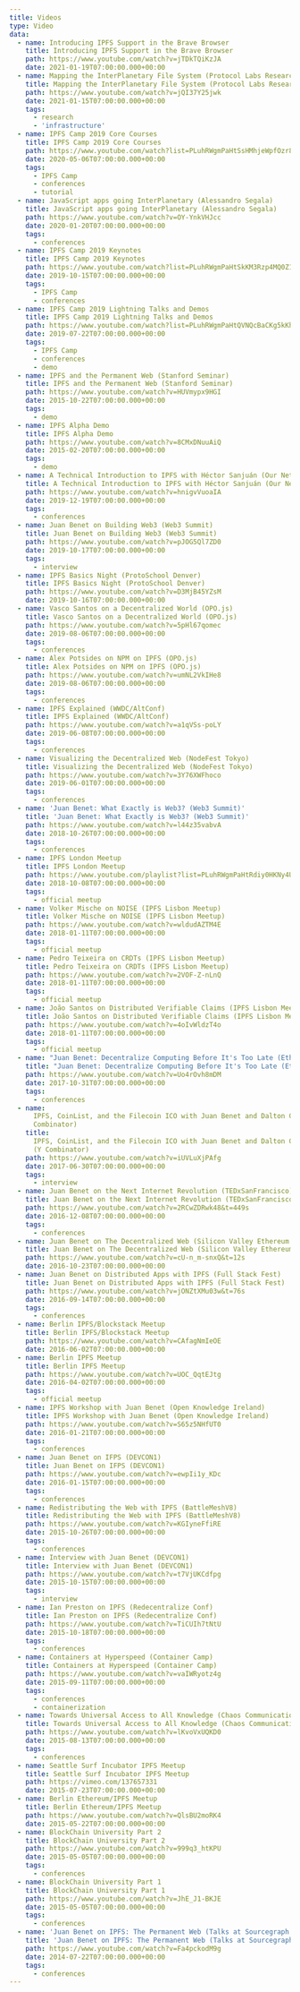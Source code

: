```yaml
---
title: Videos
type: Video
data:
  - name: Introducing IPFS Support in the Brave Browser
    title: Introducing IPFS Support in the Brave Browser
    path: https://www.youtube.com/watch?v=jTDkTQiKzJA
    date: 2021-01-19T07:00:00.000+00:00
  - name: Mapping the InterPlanetary File System (Protocol Labs Research Series)
    title: Mapping the InterPlanetary File System (Protocol Labs Research Series)
    path: https://www.youtube.com/watch?v=jQI37Y25jwk
    date: 2021-01-15T07:00:00.000+00:00
    tags:
      - research
      - 'infrastructure'
  - name: IPFS Camp 2019 Core Courses
    title: IPFS Camp 2019 Core Courses
    path: https://www.youtube.com/watch?list=PLuhRWgmPaHtSsHMhjeWpfOzr8tonPaePu&v=Y_-TWTmF_1I
    date: 2020-05-06T07:00:00.000+00:00
    tags:
      - IPFS Camp
      - conferences
      - tutorial
  - name: JavaScript apps going InterPlanetary (Alessandro Segala)
    title: JavaScript apps going InterPlanetary (Alessandro Segala)
    path: https://www.youtube.com/watch?v=OY-YnkVHJcc
    date: 2020-01-20T07:00:00.000+00:00
    tags:
      - conferences
  - name: IPFS Camp 2019 Keynotes
    title: IPFS Camp 2019 Keynotes
    path: https://www.youtube.com/watch?list=PLuhRWgmPaHtSkKM3Rzp4MQ0Z1nf5Kq0tl&v=gUE5vhZoavQ
    date: 2019-10-15T07:00:00.000+00:00
    tags:
      - IPFS Camp
      - conferences
  - name: IPFS Camp 2019 Lightning Talks and Demos
    title: IPFS Camp 2019 Lightning Talks and Demos
    path: https://www.youtube.com/watch?list=PLuhRWgmPaHtQVNQcBaCKg5kKhfOBv45Jb&v=nvO1MMRxu1Q
    date: 2019-07-22T07:00:00.000+00:00
    tags:
      - IPFS Camp
      - conferences
      - demo
  - name: IPFS and the Permanent Web (Stanford Seminar)
    title: IPFS and the Permanent Web (Stanford Seminar)
    path: https://www.youtube.com/watch?v=HUVmypx9HGI
    date: 2015-10-22T07:00:00.000+00:00
    tags:
      - demo
  - name: IPFS Alpha Demo
    title: IPFS Alpha Demo
    path: https://www.youtube.com/watch?v=8CMxDNuuAiQ
    date: 2015-02-20T07:00:00.000+00:00
    tags:
      - demo
  - name: A Technical Introduction to IPFS with Héctor Sanjuán (Our Networks 2019)
    title: A Technical Introduction to IPFS with Héctor Sanjuán (Our Networks 2019)
    path: https://www.youtube.com/watch?v=hnigvVuoaIA
    date: 2019-12-19T07:00:00.000+00:00
    tags:
      - conferences
  - name: Juan Benet on Building Web3 (Web3 Summit)
    title: Juan Benet on Building Web3 (Web3 Summit)
    path: https://www.youtube.com/watch?v=pJOG5Ql7ZD0
    date: 2019-10-17T07:00:00.000+00:00
    tags:
      - interview
  - name: IPFS Basics Night (ProtoSchool Denver)
    title: IPFS Basics Night (ProtoSchool Denver)
    path: https://www.youtube.com/watch?v=D3MjB45YZsM
    date: 2019-10-16T07:00:00.000+00:00
  - name: Vasco Santos on a Decentralized World (OPO.js)
    title: Vasco Santos on a Decentralized World (OPO.js)
    path: https://www.youtube.com/watch?v=5pHl67qomec
    date: 2019-08-06T07:00:00.000+00:00
    tags:
      - conferences
  - name: Alex Potsides on NPM on IPFS (OPO.js)
    title: Alex Potsides on NPM on IPFS (OPO.js)
    path: https://www.youtube.com/watch?v=umNL2VkIHe8
    date: 2019-08-06T07:00:00.000+00:00
    tags:
      - conferences
  - name: IPFS Explained (WWDC/AltConf)
    title: IPFS Explained (WWDC/AltConf)
    path: https://www.youtube.com/watch?v=a1qVSs-poLY
    date: 2019-06-08T07:00:00.000+00:00
    tags:
      - conferences
  - name: Visualizing the Decentralized Web (NodeFest Tokyo)
    title: Visualizing the Decentralized Web (NodeFest Tokyo)
    path: https://www.youtube.com/watch?v=3Y76XWFhoco
    date: 2019-06-01T07:00:00.000+00:00
    tags:
      - conferences
  - name: 'Juan Benet: What Exactly is Web3? (Web3 Summit)'
    title: 'Juan Benet: What Exactly is Web3? (Web3 Summit)'
    path: https://www.youtube.com/watch?v=l44z35vabvA
    date: 2018-10-26T07:00:00.000+00:00
    tags:
      - conferences
  - name: IPFS London Meetup
    title: IPFS London Meetup
    path: https://www.youtube.com/playlist?list=PLuhRWgmPaHtRdiy0HKNy4UZ4dKVUVL_KG
    date: 2018-10-08T07:00:00.000+00:00
    tags:
      - official meetup
  - name: Volker Mische on NOISE (IPFS Lisbon Meetup)
    title: Volker Mische on NOISE (IPFS Lisbon Meetup)
    path: https://www.youtube.com/watch?v=wldudAZTM4E
    date: 2018-01-11T07:00:00.000+00:00
    tags:
      - official meetup
  - name: Pedro Teixeira on CRDTs (IPFS Lisbon Meetup)
    title: Pedro Teixeira on CRDTs (IPFS Lisbon Meetup)
    path: https://www.youtube.com/watch?v=2VOF-Z-nLnQ
    date: 2018-01-11T07:00:00.000+00:00
    tags:
      - official meetup
  - name: João Santos on Distributed Verifiable Claims (IPFS Lisbon Meetup)
    title: João Santos on Distributed Verifiable Claims (IPFS Lisbon Meetup)
    path: https://www.youtube.com/watch?v=4oIvWldzT4o
    date: 2018-01-11T07:00:00.000+00:00
    tags:
      - official meetup
  - name: "Juan Benet: Decentralize Computing Before It's Too Late (EtherealSF)"
    title: "Juan Benet: Decentralize Computing Before It's Too Late (EtherealSF)"
    path: https://www.youtube.com/watch?v=Uo4rOvh8mDM
    date: 2017-10-31T07:00:00.000+00:00
    tags:
      - conferences
  - name:
      IPFS, CoinList, and the Filecoin ICO with Juan Benet and Dalton Caldwell (Y
      Combinator)
    title:
      IPFS, CoinList, and the Filecoin ICO with Juan Benet and Dalton Caldwell
      (Y Combinator)
    path: https://www.youtube.com/watch?v=iUVLuXjPAfg
    date: 2017-06-30T07:00:00.000+00:00
    tags:
      - interview
  - name: Juan Benet on the Next Internet Revolution (TEDxSanFrancisco)
    title: Juan Benet on the Next Internet Revolution (TEDxSanFrancisco)
    path: https://www.youtube.com/watch?v=2RCwZDRwk48&t=449s
    date: 2016-12-08T07:00:00.000+00:00
    tags:
      - conferences
  - name: Juan Benet on The Decentralized Web (Silicon Valley Ethereum Meetup)
    title: Juan Benet on The Decentralized Web (Silicon Valley Ethereum Meetup)
    path: https://www.youtube.com/watch?v=cU-n_m-snxQ&t=12s
    date: 2016-10-23T07:00:00.000+00:00
  - name: Juan Benet on Distributed Apps with IPFS (Full Stack Fest)
    title: Juan Benet on Distributed Apps with IPFS (Full Stack Fest)
    path: https://www.youtube.com/watch?v=jONZtXMu03w&t=76s
    date: 2016-09-14T07:00:00.000+00:00
    tags:
      - conferences
  - name: Berlin IPFS/Blockstack Meetup
    title: Berlin IPFS/Blockstack Meetup
    path: https://www.youtube.com/watch?v=CAfagNmIeOE
    date: 2016-06-02T07:00:00.000+00:00
  - name: Berlin IPFS Meetup
    title: Berlin IPFS Meetup
    path: https://www.youtube.com/watch?v=UOC_QqtEJtg
    date: 2016-04-02T07:00:00.000+00:00
    tags:
      - official meetup
  - name: IPFS Workshop with Juan Benet (Open Knowledge Ireland)
    title: IPFS Workshop with Juan Benet (Open Knowledge Ireland)
    path: https://www.youtube.com/watch?v=S65z5NHfUT0
    date: 2016-01-21T07:00:00.000+00:00
    tags:
      - conferences
  - name: Juan Benet on IFPS (DEVCON1)
    title: Juan Benet on IFPS (DEVCON1)
    path: https://www.youtube.com/watch?v=ewpIi1y_KDc
    date: 2016-01-15T07:00:00.000+00:00
    tags:
      - conferences
  - name: Redistributing the Web with IPFS (BattleMeshV8)
    title: Redistributing the Web with IPFS (BattleMeshV8)
    path: https://www.youtube.com/watch?v=KGIyneFfiRE
    date: 2015-10-26T07:00:00.000+00:00
    tags:
      - conferences
  - name: Interview with Juan Benet (DEVCON1)
    title: Interview with Juan Benet (DEVCON1)
    path: https://www.youtube.com/watch?v=t7VjUKCdfpg
    date: 2015-10-15T07:00:00.000+00:00
    tags:
      - interview
  - name: Ian Preston on IPFS (Redecentralize Conf)
    title: Ian Preston on IPFS (Redecentralize Conf)
    path: https://www.youtube.com/watch?v=TiCUIh7tNtU
    date: 2015-10-18T07:00:00.000+00:00
    tags:
      - conferences
  - name: Containers at Hyperspeed (Container Camp)
    title: Containers at Hyperspeed (Container Camp)
    path: https://www.youtube.com/watch?v=vaIWRyotz4g
    date: 2015-09-11T07:00:00.000+00:00
    tags:
      - conferences
      - containerization
  - name: Towards Universal Access to All Knowledge (Chaos Communication Camp)
    title: Towards Universal Access to All Knowledge (Chaos Communication Camp)
    path: https://www.youtube.com/watch?v=lKvoVxUQKD0
    date: 2015-08-13T07:00:00.000+00:00
    tags:
      - conferences
  - name: Seattle Surf Incubator IPFS Meetup
    title: Seattle Surf Incubator IPFS Meetup
    path: https://vimeo.com/137657331
    date: 2015-07-23T07:00:00.000+00:00
  - name: Berlin Ethereum/IPFS Meetup
    title: Berlin Ethereum/IPFS Meetup
    path: https://www.youtube.com/watch?v=QlsBU2moRK4
    date: 2015-05-22T07:00:00.000+00:00
  - name: BlockChain University Part 2
    title: BlockChain University Part 2
    path: https://www.youtube.com/watch?v=999q3_htKPU
    date: 2015-05-05T07:00:00.000+00:00
    tags:
      - conferences
  - name: BlockChain University Part 1
    title: BlockChain University Part 1
    path: https://www.youtube.com/watch?v=JhE_J1-BKJE
    date: 2015-05-05T07:00:00.000+00:00
    tags:
      - conferences
  - name: 'Juan Benet on IPFS: The Permanent Web (Talks at Sourcegraph 003)'
    title: 'Juan Benet on IPFS: The Permanent Web (Talks at Sourcegraph 003)'
    path: https://www.youtube.com/watch?v=Fa4pckodM9g
    date: 2014-07-22T07:00:00.000+00:00
    tags:
      - conferences
---
```

